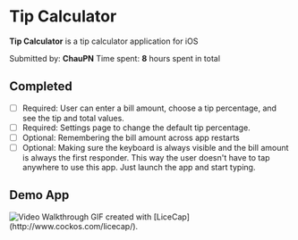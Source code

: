 # Tip Calculator

**Tip Calculator** is a tip calculator application for iOS

Submitted by: **ChauPN**
Time spent: **8** hours spent in total

## Completed

* [ ] Required: User can enter a bill amount, choose a tip percentage, and see the tip and total values.
* [ ] Required: Settings page to change the default tip percentage.
* [ ] Optional: Remembering the bill amount across app restarts
* [ ] Optional: Making sure the keyboard is always visible and the bill amount is always the first responder. This way the user doesn't have to tap anywhere to use this app. Just launch the app and start typing.

## Demo App 

<img src='https://drive.google.com/open?id=0B5MhYw3OHDBhWHZZMkJnNkZQdE0' title='Tip Calculator' width='' alt='Video Walkthrough' />
GIF created with [LiceCap](http://www.cockos.com/licecap/).
